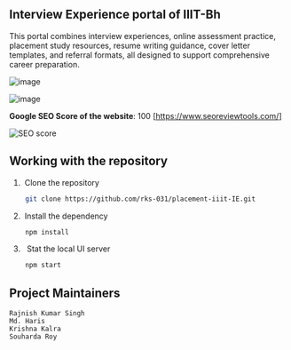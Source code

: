 ## Interview Experience portal of IIIT-Bh

This portal combines interview experiences, online assessment practice, placement study resources, resume writing guidance, cover letter templates, and referral formats, all designed to support comprehensive career preparation.

![image](https://github.com/user-attachments/assets/0e85f698-ccd1-470c-8810-94e8a76af342)

![image](https://github.com/user-attachments/assets/7849d9a8-2fdb-4c42-9e1f-af1bf9abc5fd)

**Google SEO Score of the website**: 100 [https://www.seoreviewtools.com/]

![SEO score](https://github.com/user-attachments/assets/6b498c0b-f5e7-4af3-a9b3-ae67848a1517)

## Working with the repository

1. &nbsp;Clone the repository

```bash
    git clone https://github.com/rks-031/placement-iiit-IE.git
```

2. &nbsp;Install the dependency

```bash
    npm install
```

3. &nbsp; Stat the local UI server

```bash
    npm start
```

## Project Maintainers

`Rajnish Kumar Singh` <br/>
`Md. Haris` <br/>
`Krishna Kalra` <br/>
`Souharda Roy`
